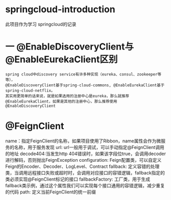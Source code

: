 # springcloud-introduction
此项目作为学习 springcloud的记录 
# 一 @EnableDiscoveryClient与@EnableEurekaClient区别
    spring cloud中discovery service有许多种实现（eureka、consul、zookeeper等等），
    @EnableDiscoveryClient基于spring-cloud-commons, @EnableEurekaClient基于spring-cloud-netflix。
    其实用更简单的话来说，就是如果选用的注册中心是eureka，那么就推荐@EnableEurekaClient，如果是其他的注册中心，那么推荐使用@EnableDiscoveryClient
    
# @FeignClient
  name：指定FeignClient的名称，如果项目使用了Ribbon，name属性会作为微服务的名称，用于服务发现
  url: url一般用于调试，可以手动指定@FeignClient调用的地址
  decode404:当发生http 404错误时，如果该字段位true，会调用decoder进行解码，否则抛出FeignException
  configuration: Feign配置类，可以自定义Feign的Encoder、Decoder、LogLevel、Contract
  fallback: 定义容错的处理类，当调用远程接口失败或超时时，会调用对应接口的容错逻辑，fallback指定的类必须实现@FeignClient标记的接口
  fallbackFactory: 工厂类，用于生成fallback类示例，通过这个属性我们可以实现每个接口通用的容错逻辑，减少重复的代码
  path: 定义当前FeignClient的统一前缀    
